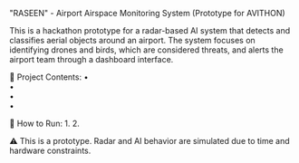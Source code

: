 "RASEEN" - Airport Airspace Monitoring System (Prototype for AVITHON)

This is a hackathon prototype for a radar-based AI system that detects and classifies aerial objects around an airport. The system focuses on identifying drones and birds, which are considered threats, and alerts the airport team through a dashboard interface.

📁 Project Contents:
	•	
	•	
	•	
	•	

🚀 How to Run:
	1.
	2.	

⚠️ This is a prototype. Radar and AI behavior are simulated due to time and hardware constraints.
